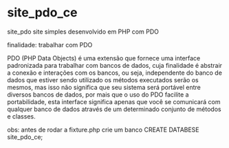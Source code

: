 # site_pdo_ce

site_pdo
site simples desenvolvido em PHP com PDO

finalidade: trabalhar com PDO

PDO (PHP Data Objects) é uma extensão que fornece uma interface padronizada para trabalhar com bancos de dados, cuja finalidade é abstrair a conexão e interações com os bancos, ou seja, independente do banco de dados que estiver sendo utilizado os métodos executados serão os mesmos, mas isso não significa que seu sistema será portável entre diversos bancos de dados, por mais que o uso do PDO facilite a portabilidade, esta interface significa apenas que você se comunicará com qualquer banco de dados através de um determinado conjunto de métodos e classes.

obs: antes de rodar a fixture.php crie um banco CREATE DATABESE site_pdo_ce;

